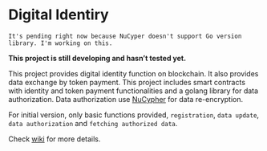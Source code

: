 # Digital Identiry

`It's pending right now because NuCyper doesn't support Go version library. I'm working on this.`

**This project is still developing and hasn’t tested yet.**

This project provides digital identity function on blockchain. It also provides data exchange by token payment. This project includes smart contracts with identity and token payment functionalities and a golang library for data authorization. Data authorization use [NuCypher](https://www.nucypher.com/) for data re-encryption.

For initial version, only basic functions provided, ```registration```, ```data update```, ```data authorization``` and ```fetching authorized data```.

Check [wiki](https://github.com/KimiWu123/DIdentity/wiki) for more details.
